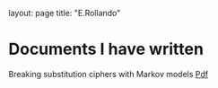 layout: page
title: "E.Rollando"

# Documents I have written
Breaking substitution ciphers with Markov models [Pdf](docs/Breaking_1.1.pdf) 
